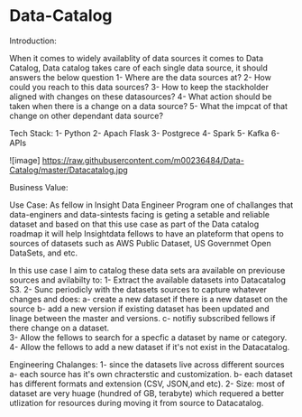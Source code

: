 # Data-Catalog
Introduction:

When it comes to widely availablity  of data sources it comes to Data Catalog, Data catalog takes care of each single data source, it should answers the below question
1- Where are the data sources at?
2- How could you reach to this data sources?
3- How to keep the stackholder aligned with changes on these datasources?
4- What action should be taken when there is a change on a data source?
5- What the impcat of that change on other dependant data source?



Tech Stack:
1- Python
2- Apach Flask
3- Postgrece
4- Spark
5- Kafka
6- APIs


![image] https://raw.githubusercontent.com/m00236484/Data-Catalog/master/Datacatalog.jpg

Business Value:

Use Case:
As fellow in Insight Data Engineer Program one of challanges that data-enginers and data-sintests facing is geting a setable and reliable dataset and based on that this use case as part of the Data catalog roadmap it will help Insightdata fellows to have an plateform that opens to sources of datasets such as AWS Public Dataset, US Governmet Open DataSets, and etc.

In this use case I aim to catalog these data sets ara available on previouse sources and avilabilty to:
1- Extract the available datasets into Datacatalog S3.
2- Sunc periodicly with the datasets sources to capture whatever changes and does:
    a- create a new dataset if there is a new dataset on the source
    b- add a new version if existing dataset has been updated and linage between the master and versions.
    c- notifiy subscribed fellows if there change on a dataset.  
3- Allow the fellows to search for a specfic a dataset by name or category.
4- Allow the fellows to add a new dataset if it's not exist in the Datacatalog.

Engineering Chalanges:
1- since the datasets live across different sources
    a- each source has it's own chracterstic and customization.
    b- each dataset has different formats and extension (CSV, JSON,and etc).
2- Size: most of dataset are very huage  (hundred of GB, terabyte) which requered a better utlization for resources during  moving it from source to Datacatalog.        
    


